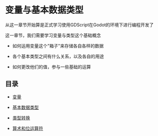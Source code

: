 # 变量与基本数据类型

从这一章节开始算是正式学习使用GDScript在Godot的环境下进行编程开发了

这一章节，我们需要学习变量与类型这个基础概念

* 如何运用变量这个"箱子"来存储各自各样的数据

* 各个基本类型之间有什么关系，以及各自的用途

* 如何更改他们的值，参与一些基础的运算


目录
---

- [变量](3.1.variables.md)

- [基本数据类型](3.2.basic-data-types.md)

- [类型转换](3.3.type-conversion.md)

- [算术和位运算符](3.4.arithmetic-and-bitwise-operators.md)